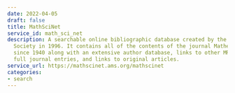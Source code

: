 ```yaml
---
date: 2022-04-05
draft: false
title: MathSciNet
service_id: math_sci_net
description: A searchable online bibliographic database created by the American Mathematical
  Society in 1996. It contains all of the contents of the journal Mathematical Reviews
  since 1940 along with an extensive author database, links to other MR entries, citations,
  full journal entries, and links to original articles.
service_url: https://mathscinet.ams.org/mathscinet
categories:
- search
---
```



